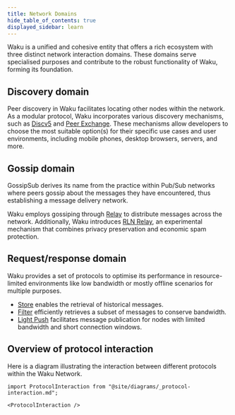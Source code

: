 ```yaml
---
title: Network Domains
hide_table_of_contents: true
displayed_sidebar: learn
---
```


Waku is a unified and cohesive entity that offers a rich ecosystem with three distinct network interaction domains. These domains serve specialised purposes and contribute to the robust functionality of Waku, forming its foundation.

## Discovery domain

Peer discovery in Waku facilitates locating other nodes within the network. As a modular protocol, Waku incorporates various discovery mechanisms, such as [Discv5](/learn/concepts/discv5) and [Peer Exchange](/learn/concepts/peer-exchange). These mechanisms allow developers to choose the most suitable option(s) for their specific use cases and user environments, including mobile phones, desktop browsers, servers, and more.

## Gossip domain

GossipSub derives its name from the practice within Pub/Sub networks where peers gossip about the messages they have encountered, thus establishing a message delivery network.

Waku employs gossiping through [Relay](/learn/concepts/protocols#relay) to distribute messages across the network. Additionally, Waku introduces [RLN Relay](/learn/concepts/protocols#rln-relay), an experimental mechanism that combines privacy preservation and economic spam protection.

## Request/response domain

Waku provides a set of protocols to optimise its performance in resource-limited environments like low bandwidth or mostly offline scenarios for multiple purposes.

- [Store](/learn/concepts/protocols#store) enables the retrieval of historical messages.
- [Filter](/learn/concepts/protocols#filter) efficiently retrieves a subset of messages to conserve bandwidth.
- [Light Push](/learn/concepts/protocols#light-push) facilitates message publication for nodes with limited bandwidth and short connection windows.

## Overview of protocol interaction

Here is a diagram illustrating the interaction between different protocols within the Waku Network.

```mdx-code-block
import ProtocolInteraction from "@site/diagrams/_protocol-interaction.md";

<ProtocolInteraction />
```